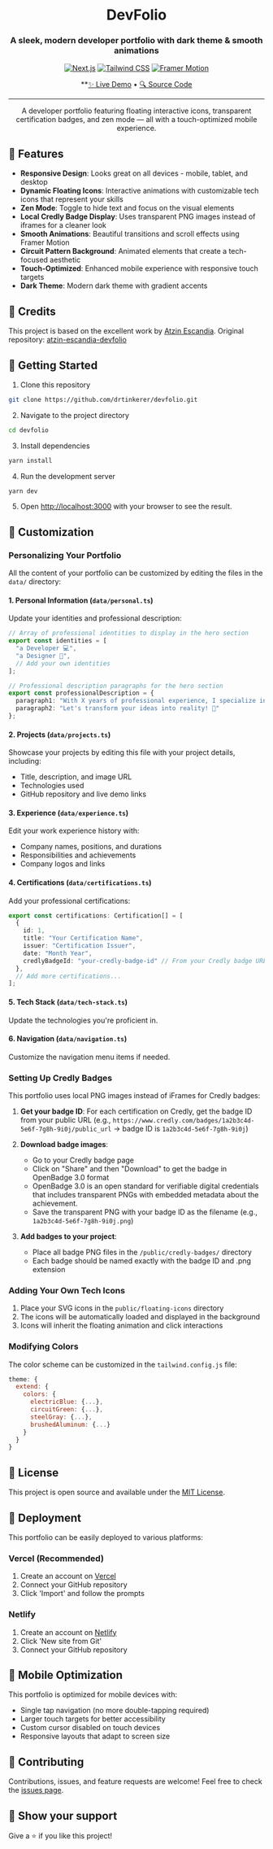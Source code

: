 <div align="center">

# DevFolio

### A sleek, modern developer portfolio with dark theme & smooth animations

[![Next.js](https://img.shields.io/badge/Built%20with-Next.js-000000?style=for-the-badge&logo=nextdotjs)](https://nextjs.org/)
[![Tailwind CSS](https://img.shields.io/badge/Styled%20with-Tailwind%20CSS-38B2AC?style=for-the-badge&logo=tailwindcss&logoColor=white)](https://tailwindcss.com/)
[![Framer Motion](https://img.shields.io/badge/Animated%20with-Framer%20Motion-0055FF?style=for-the-badge&logo=framer&logoColor=white)](https://www.framer.com/motion/)

**[✨ Live Demo](https://devfolio-ten-plum.vercel.app/) • [🔍 Source Code](https://github.com/drtinkerer/devfolio)

</div>

<hr>

<div align="center">
<p>A developer portfolio featuring floating interactive icons, transparent certification badges, and zen mode — all with a touch-optimized mobile experience.</p>
</div>


## 🌟 Features

- **Responsive Design**: Looks great on all devices - mobile, tablet, and desktop
- **Dynamic Floating Icons**: Interactive animations with customizable tech icons that represent your skills
- **Zen Mode**: Toggle to hide text and focus on the visual elements
- **Local Credly Badge Display**: Uses transparent PNG images instead of iframes for a cleaner look
- **Smooth Animations**: Beautiful transitions and scroll effects using Framer Motion
- **Circuit Pattern Background**: Animated elements that create a tech-focused aesthetic
- **Touch-Optimized**: Enhanced mobile experience with responsive touch targets
- **Dark Theme**: Modern dark theme with gradient accents

## 🙏 Credits

This project is based on the excellent work by [Atzin Escandia](https://github.com/atzinescandia). Original repository: [atzin-escandia-devfolio](https://github.com/atzinescandia/atzin-escandia-devfolio)

## 🚀 Getting Started

1. Clone this repository
```bash
git clone https://github.com/drtinkerer/devfolio.git
```

2. Navigate to the project directory
```bash
cd devfolio
```

3. Install dependencies
```bash
yarn install
```

4. Run the development server
```bash
yarn dev
```

5. Open [http://localhost:3000](http://localhost:3000) with your browser to see the result.

## 🎨 Customization

### Personalizing Your Portfolio

All the content of your portfolio can be customized by editing the files in the `data/` directory:

#### 1. Personal Information (`data/personal.ts`)

Update your identities and professional description:

```typescript
// Array of professional identities to display in the hero section
export const identities = [
  "a Developer 💻",
  "a Designer 🎨",
  // Add your own identities
];

// Professional description paragraphs for the hero section
export const professionalDescription = {
  paragraph1: "With X years of professional experience, I specialize in... [your main professional paragraph]",
  paragraph2: "Let's transform your ideas into reality! 🚀"
};
```

#### 2. Projects (`data/projects.ts`)

Showcase your projects by editing this file with your project details, including:
- Title, description, and image URL
- Technologies used
- GitHub repository and live demo links

#### 3. Experience (`data/experience.ts`)

Edit your work experience history with:
- Company names, positions, and durations
- Responsibilities and achievements
- Company logos and links

#### 4. Certifications (`data/certifications.ts`)

Add your professional certifications:

```typescript
export const certifications: Certification[] = [
  {
    id: 1,
    title: "Your Certification Name",
    issuer: "Certification Issuer",
    date: "Month Year",
    credlyBadgeId: "your-credly-badge-id" // From your Credly badge URL
  },
  // Add more certifications...
];
```

#### 5. Tech Stack (`data/tech-stack.ts`)

Update the technologies you're proficient in.

#### 6. Navigation (`data/navigation.ts`)

Customize the navigation menu items if needed.

### Setting Up Credly Badges

This portfolio uses local PNG images instead of iFrames for Credly badges:

1. **Get your badge ID**: For each certification on Credly, get the badge ID from your public URL (e.g., `https://www.credly.com/badges/1a2b3c4d-5e6f-7g8h-9i0j/public_url` → badge ID is `1a2b3c4d-5e6f-7g8h-9i0j`)

2. **Download badge images**: 
   - Go to your Credly badge page
   - Click on "Share" and then "Download" to get the badge in OpenBadge 3.0 format
   - OpenBadge 3.0 is an open standard for verifiable digital credentials that includes transparent PNGs with embedded metadata about the achievement.
   - Save the transparent PNG with your badge ID as the filename (e.g., `1a2b3c4d-5e6f-7g8h-9i0j.png`)

3. **Add badges to your project**:
   - Place all badge PNG files in the `/public/credly-badges/` directory
   - Each badge should be named exactly with the badge ID and .png extension

### Adding Your Own Tech Icons

1. Place your SVG icons in the `public/floating-icons` directory
2. The icons will be automatically loaded and displayed in the background
3. Icons will inherit the floating animation and click interactions

### Modifying Colors

The color scheme can be customized in the `tailwind.config.js` file:
```js
theme: {
  extend: {
    colors: {
      electricBlue: {...},
      circuitGreen: {...},
      steelGray: {...},
      brushedAluminum: {...}
    }
  }
}
```

## 📝 License

This project is open source and available under the [MIT License](LICENSE).

## 🚀 Deployment

This portfolio can be easily deployed to various platforms:

### Vercel (Recommended)

1. Create an account on [Vercel](https://vercel.com)
2. Connect your GitHub repository
3. Click 'Import' and follow the prompts

### Netlify

1. Create an account on [Netlify](https://netlify.com)
2. Click 'New site from Git'
3. Connect your GitHub repository

## 📱 Mobile Optimization

This portfolio is optimized for mobile devices with:
- Single tap navigation (no more double-tapping required)
- Larger touch targets for better accessibility
- Custom cursor disabled on touch devices
- Responsive layouts that adapt to screen size

## 🤝 Contributing

Contributions, issues, and feature requests are welcome! Feel free to check the [issues page](issues).

## 💫 Show your support

Give a ⭐️ if you like this project!
